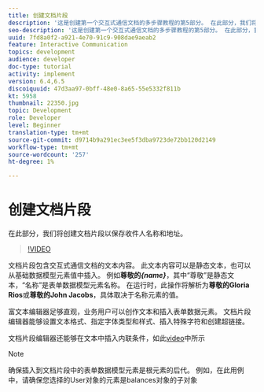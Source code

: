 ```yaml
---
title: 创建文档片段
description: '这是创建第一个交互式通信文档的多步骤教程的第5部分。 在此部分，我们将创建文档片段以保存收件人名称和地址。 '
seo-description: '这是创建第一个交互式通信文档的多步骤教程的第5部分。 在此部分，我们将创建文档片段以保存收件人名称和地址。 '
uuid: 7fd8a0f2-a921-4e70-91c9-908dae9aeab2
feature: Interactive Communication
topics: development
audience: developer
doc-type: tutorial
activity: implement
version: 6.4,6.5
discoiquuid: 47d3aa97-0bff-48e0-8a65-55e5332f811b
kt: 5958
thumbnail: 22350.jpg
topic: Development
role: Developer
level: Beginner
translation-type: tm+mt
source-git-commit: d9714b9a291ec3ee5f3dba9723de72bb120d2149
workflow-type: tm+mt
source-wordcount: '257'
ht-degree: 1%

---
```



# 创建文档片段

在此部分，我们将创建文档片段以保存收件人名称和地址。

>[!VIDEO](https://video.tv.adobe.com/v/22350/?quality=9&learn=on)

文档片段包含交互式通信文档的文本内容。 此文本内容可以是静态文本，也可以从基础数据模型元素值中插入。 例如&#x200B;**尊敬的&#x200B;_{name}_**，其中“尊敬”是静态文本，“名称”是表单数据模型元素名称。 在运行时，此操作将解析为&#x200B;**尊敬的Gloria Rios**或&#x200B;**尊敬的John Jacobs**，具体取决于名称元素的值。

富文本编辑器足够直观，业务用户可以创作文本和插入表单数据元素。 文档片段编辑器能够设置文本格式、指定字体类型和样式、插入特殊字符和创建超链接。

文档片段编辑器还能够在文本中插入内联条件，如此[video](https://helpx.adobe.com/experience-manager/kt/forms/using/editing-improvements-correspondence-mgmt-feature-video-use.html)中所示

>[!NOTE]
>
>确保插入到文档片段中的表单数据模型元素是根元素的后代。 例如，在此用例中，请确保您选择的User对象的元素是balances对象的子对象

